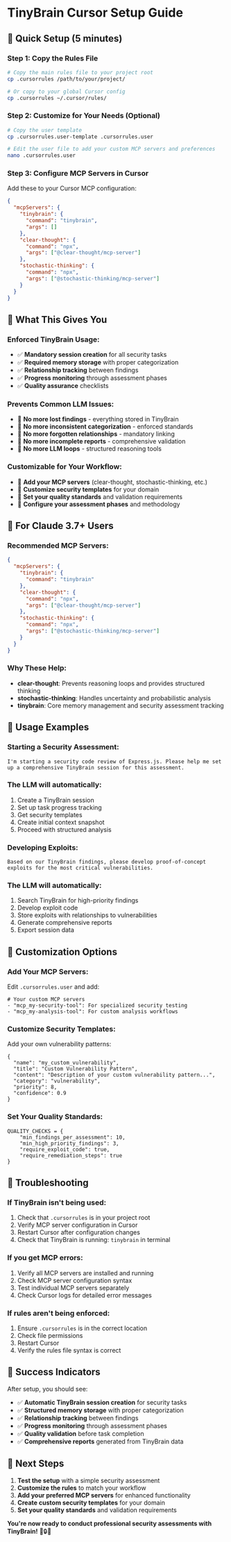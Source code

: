 # TinyBrain Cursor Setup Guide

## 🚀 **Quick Setup (5 minutes)**

### **Step 1: Copy the Rules File**
```bash
# Copy the main rules file to your project root
cp .cursorrules /path/to/your/project/

# Or copy to your global Cursor config
cp .cursorrules ~/.cursor/rules/
```

### **Step 2: Customize for Your Needs (Optional)**
```bash
# Copy the user template
cp .cursorrules.user-template .cursorrules.user

# Edit the user file to add your custom MCP servers and preferences
nano .cursorrules.user
```

### **Step 3: Configure MCP Servers in Cursor**
Add these to your Cursor MCP configuration:

```json
{
  "mcpServers": {
    "tinybrain": {
      "command": "tinybrain",
      "args": []
    },
    "clear-thought": {
      "command": "npx",
      "args": ["@clear-thought/mcp-server"]
    },
    "stochastic-thinking": {
      "command": "npx", 
      "args": ["@stochastic-thinking/mcp-server"]
    }
  }
}
```

## 🎯 **What This Gives You**

### **Enforced TinyBrain Usage:**
- ✅ **Mandatory session creation** for all security tasks
- ✅ **Required memory storage** with proper categorization
- ✅ **Relationship tracking** between findings
- ✅ **Progress monitoring** through assessment phases
- ✅ **Quality assurance** checklists

### **Prevents Common LLM Issues:**
- 🚫 **No more lost findings** - everything stored in TinyBrain
- 🚫 **No more inconsistent categorization** - enforced standards
- 🚫 **No more forgotten relationships** - mandatory linking
- 🚫 **No more incomplete reports** - comprehensive validation
- 🚫 **No more LLM loops** - structured reasoning tools

### **Customizable for Your Workflow:**
- 🔧 **Add your MCP servers** (clear-thought, stochastic-thinking, etc.)
- 🔧 **Customize security templates** for your domain
- 🔧 **Set your quality standards** and validation requirements
- 🔧 **Configure your assessment phases** and methodology

## 🧠 **For Claude 3.7+ Users**

### **Recommended MCP Servers:**
```json
{
  "mcpServers": {
    "tinybrain": {
      "command": "tinybrain"
    },
    "clear-thought": {
      "command": "npx",
      "args": ["@clear-thought/mcp-server"]
    },
    "stochastic-thinking": {
      "command": "npx",
      "args": ["@stochastic-thinking/mcp-server"]
    }
  }
}
```

### **Why These Help:**
- **clear-thought**: Prevents reasoning loops and provides structured thinking
- **stochastic-thinking**: Handles uncertainty and probabilistic analysis
- **tinybrain**: Core memory management and security assessment tracking

## 🎯 **Usage Examples**

### **Starting a Security Assessment:**
```
I'm starting a security code review of Express.js. Please help me set up a comprehensive TinyBrain session for this assessment.
```

### **The LLM will automatically:**
1. Create a TinyBrain session
2. Set up task progress tracking
3. Get security templates
4. Create initial context snapshot
5. Proceed with structured analysis

### **Developing Exploits:**
```
Based on our TinyBrain findings, please develop proof-of-concept exploits for the most critical vulnerabilities.
```

### **The LLM will automatically:**
1. Search TinyBrain for high-priority findings
2. Develop exploit code
3. Store exploits with relationships to vulnerabilities
4. Generate comprehensive reports
5. Export session data

## 🔧 **Customization Options**

### **Add Your MCP Servers:**
Edit `.cursorrules.user` and add:
```
# Your custom MCP servers
- "mcp_my-security-tool": For specialized security testing
- "mcp_my-analysis-tool": For custom analysis workflows
```

### **Customize Security Templates:**
Add your own vulnerability patterns:
```
{
  "name": "my_custom_vulnerability",
  "title": "Custom Vulnerability Pattern",
  "content": "Description of your custom vulnerability pattern...",
  "category": "vulnerability",
  "priority": 8,
  "confidence": 0.9
}
```

### **Set Your Quality Standards:**
```
QUALITY_CHECKS = {
    "min_findings_per_assessment": 10,
    "min_high_priority_findings": 3,
    "require_exploit_code": true,
    "require_remediation_steps": true
}
```

## 🚨 **Troubleshooting**

### **If TinyBrain isn't being used:**
1. Check that `.cursorrules` is in your project root
2. Verify MCP server configuration in Cursor
3. Restart Cursor after configuration changes
4. Check that TinyBrain is running: `tinybrain` in terminal

### **If you get MCP errors:**
1. Verify all MCP servers are installed and running
2. Check MCP server configuration syntax
3. Test individual MCP servers separately
4. Check Cursor logs for detailed error messages

### **If rules aren't being enforced:**
1. Ensure `.cursorrules` is in the correct location
2. Check file permissions
3. Restart Cursor
4. Verify the rules file syntax is correct

## 🎉 **Success Indicators**

After setup, you should see:
- ✅ **Automatic TinyBrain session creation** for security tasks
- ✅ **Structured memory storage** with proper categorization
- ✅ **Relationship tracking** between findings
- ✅ **Progress monitoring** through assessment phases
- ✅ **Quality validation** before task completion
- ✅ **Comprehensive reports** generated from TinyBrain data

## 🚀 **Next Steps**

1. **Test the setup** with a simple security assessment
2. **Customize the rules** to match your workflow
3. **Add your preferred MCP servers** for enhanced functionality
4. **Create custom security templates** for your domain
5. **Set your quality standards** and validation requirements

**You're now ready to conduct professional security assessments with TinyBrain!** 🧠🔒🚀
